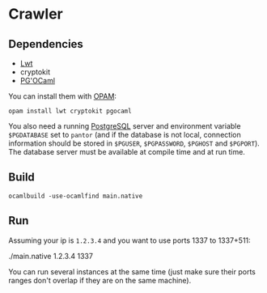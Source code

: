 # Crawler

## Dependencies

- [Lwt](http://ocsigen.org/lwt/)
- cryptokit
- [PG'OCaml](http://pgocaml.forge.ocamlcore.org/)

You can install them with [OPAM](http://opam.ocaml.org/):

    opam install lwt cryptokit pgocaml

You also need a running [PostgreSQL](http://www.postgresql.org/) server and environment variable `$PGDATABASE` set to `pantor` (and if the database is not local, connection information should be stored in `$PGUSER`, `$PGPASSWORD`, `$PGHOST` and `$PGPORT`).
The database server must be available at compile time and at run time.

## Build

    ocamlbuild -use-ocamlfind main.native

## Run

Assuming your ip is `1.2.3.4` and you want to use ports 1337 to 1337+511:

   ./main.native 1.2.3.4 1337

You can run several instances at the same time (just make sure their ports ranges don't overlap if they are on the same machine).
